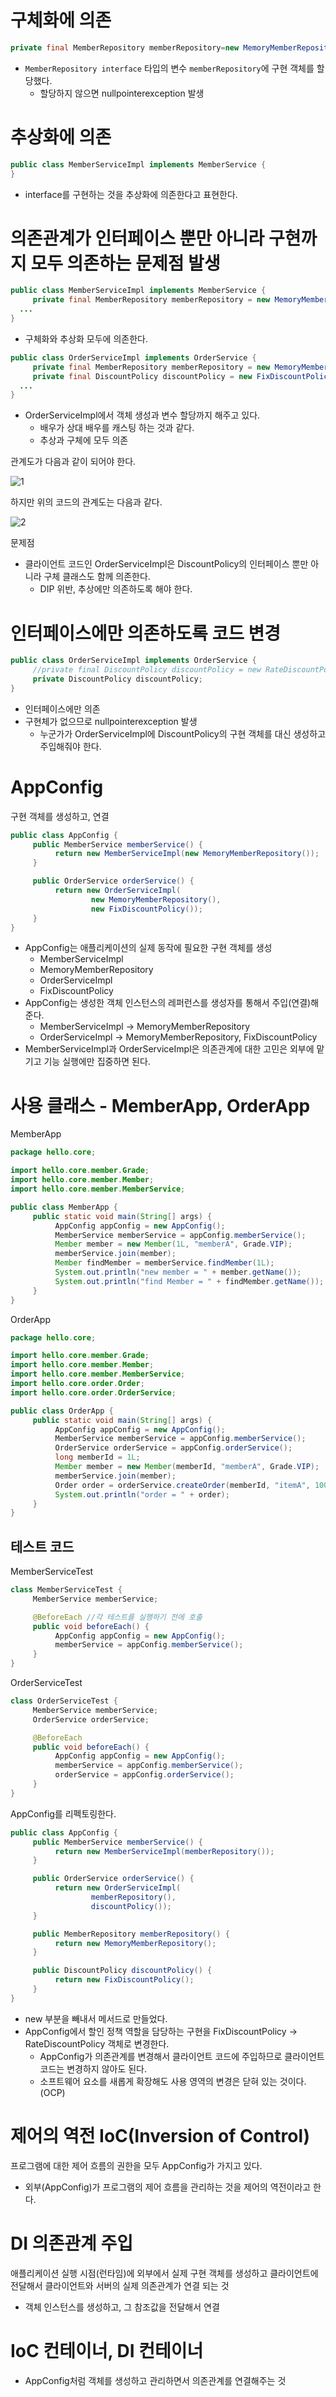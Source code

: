 # 구체화에 의존

```java
private final MemberRepository memberRepository=new MemoryMemberRepository();
```

- `MemberRepository interface` 타입의 변수 `memberRepository`에 구현 객체를 할당했다.
    - 할당하지 않으면 nullpointerexception 발생

# 추상화에 의존

```java
public class MemberServiceImpl implements MemberService {
}
```

- interface를 구현하는 것을 추상화에 의존한다고 표현한다.

# 의존관계가 인터페이스 뿐만 아니라 구현까지 모두 의존하는 문제점 발생

```java
public class MemberServiceImpl implements MemberService {
     private final MemberRepository memberRepository = new MemoryMemberRepository();
  ...
}
```

- 구체화와 추상화 모두에 의존한다.

```java
public class OrderServiceImpl implements OrderService {
     private final MemberRepository memberRepository = new MemoryMemberRepository();
     private final DiscountPolicy discountPolicy = new FixDiscountPolicy();
  ...
}
```

- OrderServiceImpl에서 객체 생성과 변수 할당까지 해주고 있다.
    - 배우가 상대 배우를 캐스팅 하는 것과 같다.
    - 추상과 구체에 모두 의존

관계도가 다음과 같이 되어야 한다.

![1](./assets/Spring-1647225866246.png)

하지만 위의 코드의 관계도는 다음과 같다.

![2](./assets/Spring-1647225892050.png)

문제점

- 클라이언트 코드인 OrderServiceImpl은 DiscountPolicy의 인터페이스 뿐만 아니라 구체 클래스도 함께 의존한다.
    - DIP 위반, 추상에만 의존하도록 해야 한다.

# 인터페이스에만 의존하도록 코드 변경

```java
public class OrderServiceImpl implements OrderService {
     //private final DiscountPolicy discountPolicy = new RateDiscountPolicy();
     private DiscountPolicy discountPolicy;
}
```

- 인터페이스에만 의존
- 구현체가 없으므로 nullpointerexception 발생
    - 누군가가 OrderServiceImpl에 DiscountPolicy의 구현 객체를 대신 생성하고 주입해줘야 한다.

# AppConfig

구현 객체를 생성하고, 연결

```java
public class AppConfig {
     public MemberService memberService() {
          return new MemberServiceImpl(new MemoryMemberRepository());
     }

     public OrderService orderService() {
          return new OrderServiceImpl(
                  new MemoryMemberRepository(),
                  new FixDiscountPolicy());
     }
}
```

- AppConfig는 애플리케이션의 실제 동작에 필요한 구현 객체를 생성
    - MemberServiceImpl
    - MemoryMemberRepository
    - OrderServiceImpl
    - FixDiscountPolicy
- AppConfig는 생성한 객체 인스턴스의 레퍼런스를 생성자를 통해서 주입(연결)해준다.
    - MemberServiceImpl -> MemoryMemberRepository
    - OrderServiceImpl -> MemoryMemberRepository, FixDiscountPolicy
- MemberServiceImpl과 OrderServiceImpl은 의존관계에 대한 고민은 외부에 맡기고 기능 실행에만 집중하면 된다.

# 사용 클래스 - MemberApp, OrderApp

MemberApp

```java
package hello.core;

import hello.core.member.Grade;
import hello.core.member.Member;
import hello.core.member.MemberService;

public class MemberApp {
     public static void main(String[] args) {
          AppConfig appConfig = new AppConfig();
          MemberService memberService = appConfig.memberService();
          Member member = new Member(1L, "memberA", Grade.VIP);
          memberService.join(member);
          Member findMember = memberService.findMember(1L);
          System.out.println("new member = " + member.getName());
          System.out.println("find Member = " + findMember.getName());
     }
}
```

OrderApp

```java
package hello.core;

import hello.core.member.Grade;
import hello.core.member.Member;
import hello.core.member.MemberService;
import hello.core.order.Order;
import hello.core.order.OrderService;

public class OrderApp {
     public static void main(String[] args) {
          AppConfig appConfig = new AppConfig();
          MemberService memberService = appConfig.memberService();
          OrderService orderService = appConfig.orderService();
          long memberId = 1L;
          Member member = new Member(memberId, "memberA", Grade.VIP);
          memberService.join(member);
          Order order = orderService.createOrder(memberId, "itemA", 10000);
          System.out.println("order = " + order);
     }
}
```

## 테스트 코드

MemberServiceTest

```java
class MemberServiceTest {
     MemberService memberService;

     @BeforeEach //각 테스트를 실행하기 전에 호출
     public void beforeEach() {
          AppConfig appConfig = new AppConfig();
          memberService = appConfig.memberService();
     }
}
```

OrderServiceTest

```java
class OrderServiceTest {
     MemberService memberService;
     OrderService orderService;

     @BeforeEach
     public void beforeEach() {
          AppConfig appConfig = new AppConfig();
          memberService = appConfig.memberService();
          orderService = appConfig.orderService();
     }
}
```

AppConfig를 리펙토링한다.

```java
public class AppConfig {
     public MemberService memberService() {
          return new MemberServiceImpl(memberRepository());
     }

     public OrderService orderService() {
          return new OrderServiceImpl(
                  memberRepository(),
                  discountPolicy());
     }

     public MemberRepository memberRepository() {
          return new MemoryMemberRepository();
     }

     public DiscountPolicy discountPolicy() {
          return new FixDiscountPolicy();
     }
}
```

- new 부분을 빼내서 메서드로 만들었다.
- AppConfig에서 할인 정책 역할을 담당하는 구현을 FixDiscountPolicy -> RateDiscountPolicy 객체로 변경한다.
    - AppConfig가 의존관계를 변경해서 클라이언트 코드에 주입하므로 클라이언트 코드는 변경하지 않아도 된다.
    - 소프트웨어 요소를 새롭게 확장해도 사용 영역의 변경은 닫혀 있는 것이다. (OCP)

# 제어의 역전 IoC(Inversion of Control)

프로그램에 대한 제어 흐름의 권한을 모두 AppConfig가 가지고 있다.

- 외부(AppConfig)가 프로그램의 제어 흐름을 관리하는 것을 제어의 역전이라고 한다.

# DI 의존관계 주입

애플리케이션 실행 시점(런타임)에 외부에서 실제 구현 객체를 생성하고 클라이언트에 전달해서 클라이언트와 서버의 실제 의존관계가 연결 되는 것
- 객체 인스턴스를 생성하고, 그 참조값을 전달해서 연결

# IoC 컨테이너, DI 컨테이너
- AppConfig처럼 객체를 생성하고 관리하면서 의존관계를 연결해주는 것